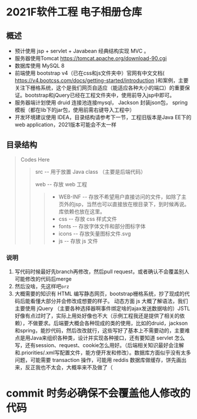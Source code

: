 # 2021F软件工程 电子相册仓库
## 概述
* 预计使用 jsp + servlet + Javabean 经典结构实现 MVC 。
* 服务器使用Tomcat https://tomcat.apache.org/download-90.cgi
* 数据库使用 MySQL 8
* 前端使用 bootstrap v4（已在css和js文件夹中）官网有中文文档( https://v4.bootcss.com/docs/getting-started/introduction )和案例，主要关注下栅格系统，这个是我们网页自适应（能适应各种大小的端口）的重要保证。bootstrap和jQuery已经在工程文件夹中，使用前导入jsp中即可。
* 服务器端计划使用 druid 连接池连接mysql， Jackson 封装json包， spring 模板（都在lib下的jar包，使用前需右键导入工程中）
* 开发环境建议使用 IDEA，目录结构请参考下一节，工程旧版本是Java EE下的web application，2021版本可能会不太一样

## 目录结构
> Codes Here
>> src -- 用于放置 Java class  （主要是后端代码）
>>> 
>> web -- 存放 web 工程
>>> * WEB-INF -- 存放不希望用户直接访问的文件，如除了主页外的jsp，当然也可以直接放在根目录下，到时候再说。库依赖也放在这里。
>>> * css -- 存放 css 样式文件
>>> * fonts -- 存放字体文件和部分图标字体
>>> * icons -- 存放矢量图标文件.svg
>>> * js -- 存放 js 文件

### 说明
1. 写代码时候最好先branch再修改，然后pull request，或者确认不会覆盖别人可能修改的代码后merge
2. 然后没啥，先这样吧`orz`
3. 大概需要的知识有 HTML 编写静态网页，bootstrap栅格系统，抄了现成的代码后能看懂大部分并会修改成想要的样子。 动态方面 js 大概了解语法，我们主要使用 jQuery （主要各种选择器啊事件绑定啥的ajax发送数据啥的）JSTL好像有点过时了，实际上用处好像也不大（示例工程我还是提供了相关的依赖），不做要求。后端要大概会各种现成的类的使用，比如的druid，jackson和spring，能抄代码，然后改改就行，这些写好了基本上不需要动的，主要难点是用Java来组织各种类，设计并实现各种接口，还有要知道 servlet 怎么写，还有session、request、cookie怎么用好。（后端相关知识最好会注解和.priorities/.xml写配置文件，能方便开发和修改）。数据库方面似乎没有太多问题，可能需要 transaction 操作，可能用 reddis 数据库做缓存，饼先画出来，反正我也不太会，大概率来不及做了（

# commit 时务必确保不会覆盖他人修改的代码
